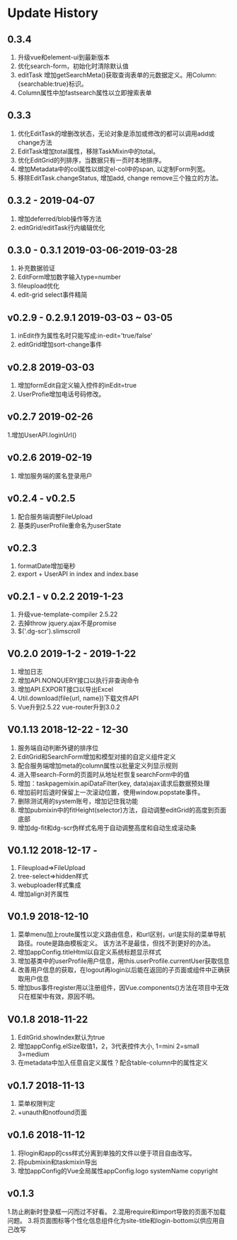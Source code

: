 # Update History

## 0.3.4

1. 升级vue和element-ui到最新版本
2. 优化search-form，初始化时清除默认值
3. editTask 增加getSearchMeta()获取查询表单的元数据定义。用Column:{searchable:true}标识。
4. Column属性中加fastsearch属性以立即搜索表单

## 0.3.3

1. 优化EditTask的增删改状态，无论对象是添加或修改的都可以调用add或change方法
2. EditTask增加total属性，移除TaskMixin中的total。
3. 优化EditGrid的列排序，当数据只有一页时本地排序。
4. 增加Metadata中的col属性以绑定el-col中的span, 以定制Form列宽。
5. 移除EditTask.changeStatus, 增加add, change remove三个独立的方法。

## 0.3.2 - 2019-04-07

1. 增加deferred/blob操作等方法
2. editGrid/editTask行内编辑优化

## 0.3.0 - 0.3.1 2019-03-06-2019-03-28

1. 补充数据验证
2. EditForm增加数字输入type=number
3. fileupload优化
4. edit-grid select事件精简

## v0.2.9 - 0.2.9.1 2019-03-03 ~ 03-05

1. inEdit作为属性名时只能写成:in-edit='true/false'
2. editGrid增加sort-change事件

## v0.2.8 2019-03-03

1. 增加formEdit自定义输入控件的inEdit=true
2. UserProfie增加电话号码修改。

## v0.2.7 2019-02-26

1.增加UserAPI.loginUrl()

## v0.2.6 2019-02-19

1. 增加服务端的匿名登录用户

## v0.2.4 - v0.2.5

1. 配合服务端调整FileUpload
2. 基类的userProfile重命名为userState

## v0.2.3

1. formatDate增加毫秒
2. export + UserAPI in index and index.base

## v0.2.1 - v 0.2.2 2019-1-23

1. 升级vue-template-compiler 2.5.22
2. 去掉throw jquery.ajax不是promise
3. $('.dg-scr').slimscroll

## V0.2.0 2019-1-2 - 2019-1-22

1. 增加日志
2. 增加API.NONQUERY接口以执行非查询命令
3. 增加API.EXPORT接口以导出Excel
4. Util.download(file{url, name})下载文件API
5. Vue升到2.5.22 vue-router升到3.0.2

## V0.1.13 2018-12-22 - 12-30

1. 服务端自动判断外键的排序位
2. EditGrid和SearchForm增加和模型对接的自定义组件定义
3. 配合服务端增加meta的column属性以批量定义列显示规则
4. 进入带search-Form的页面时从地址栏恢复searchForm中的值
5. 增加：taskpagemixin.apiDataFilter(key, data)ajax请求后数据预处理
6. 增加前时后退时保留上一次滚动位置，使用window.popstate事件。
7. 删除测试用的system账号，增加记住我功能
8. 增加pubmixin中的fitHeight(selector)方法，自动调整editGrid的高度到页面底部
9. 增加dg-fit和dg-scr伪样式名用于自动调整高度和自动生成滚动条

## V0.1.12 2018-12-17 -

1. Fileupload=>FileUpload
2. tree-select=>hidden样式
3. webuploader样式集成
4. 增加align对齐属性

## V0.1.9 2018-12-10

1. 菜单menu加上route属性以定义路由信息，和url区别，url是实际的菜单导航路径。route是路由模板定义。
   该方法不是最佳，但找不到更好的办法。
2. 增加appConfig.titleHtml以自定义系统标题显示样式
3. 增加基类中的userProfile用户信息，用this.userProfile.currentUser获取信息
4. 改善用户信息的获取，在logout再login以后能在返回的子页面或组件中正确获取用户信息
5. 增加bus事件register用以注册组件，因Vue.components()方法在项目中无效只在框架中有效，原因不明。

## V0.1.8 2018-11-22

1. EditGrid.showIndex默认为true
2. 增加appConfig.elSize取值1，2，3代表控件大小, 1=mini 2=small 3=medium
3. 在metadata中加入任意自定义属性？配合table-column中的属性定义

## v0.1.7  2018-11-13

1. 菜单权限判定
2. +unauth和notfound页面

## v0.1.6  2018-11-12

1. 将login和app的css样式分离到单独的文件以便于项目自由改写。
2. 将pubmixin和taskmixin导出
3. 增加appConfig的Vue全局属性appConfig.logo systemName copyright

## v0.1.3

1.防止刷新时登录框一闪而过不好看。
2.混用require和import导致的页面不加载问题。
3.将页面图标等个性化信息组件化为site-title和login-bottom以供应用自己改写